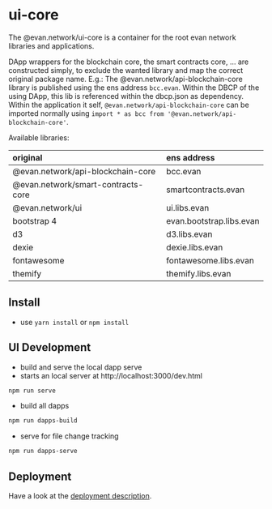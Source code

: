 # ui-core
The @evan.network/ui-core is a container for the root evan network libraries and applications.

DApp wrappers for the blockchain core, the smart contracts core, ... are constructed simply, to exclude the wanted library and map the correct original package name. E.g.: The @evan.network/api-blockchain-core library is published using the ens address `bcc.evan`. Within the DBCP of the using DApp, this lib is referenced within the dbcp.json as dependency. Within the application it self, `@evan.network/api-blockchain-core` can be imported normally using `import * as bcc from '@evan.network/api-blockchain-core'`.

Available libraries:

| original                           | ens address              |
|:-----------------------------------|:-------------------------|
| @evan.network/api-blockchain-core  | bcc.evan                 |
| @evan.network/smart-contracts-core | smartcontracts.evan      |
| @evan.network/ui                   | ui.libs.evan             |
| bootstrap 4                        | evan.bootstrap.libs.evan |
| d3                                 | d3.libs.evan             |
| dexie                              | dexie.libs.evan          |
| fontawesome                        | fontawesome.libs.evan    |
| themify                            | themify.libs.evan        |

## Install
- use `yarn install` or `npm install`

## UI Development
- build and serve the local dapp serve
- starts an local server at http://localhost:3000/dev.html
```bash
npm run serve
```

- build all dapps
```bash
npm run dapps-build
```

- serve for file change tracking
```bash
npm run dapps-serve
```

## Deployment
Have a look at the [deployment description](https://evannetwork.github.io/dev/deployment).
